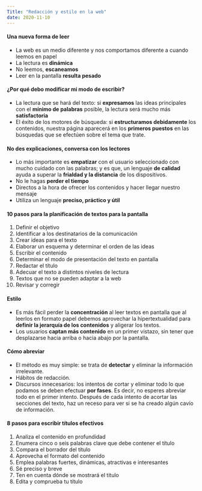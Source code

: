 ```yaml
---
Title: "Redacción y estilo en la web"
date: 2020-11-10
---
```


#### **Una nueva forma de leer**

* La web es un medio diferente y nos comportamos diferente a cuando leemos en papel
* La lectura es **dinámica**
* No leemos, **escaneamos**
* Leer en la pantalla **resulta pesado**

#### **¿Por qué debo modificar mi modo de escribir?**

* La lectura que se hará del texto: si **expresamos** las ideas principales con el **mínimo de palabras** posible, la lectura será mucho más **satisfactoria**
* El éxito de los motores de búsqueda: si **estructuramos debidamente** los contenidos, nuestra página aparecerá en los **primeros puestos** en las búsquedas que se efectúen sobre el tema que trate.

#### **No des explicaciones, conversa con los lectores**
* Lo más importante es **empatizar** con el usuario seleccionado con mucho cuidado con las palabras; y es que, un lenguaje **de calidad** ayuda a superar la **frialdad y la distancia** de los dispositivos.
* No le hagas **perder el tiempo**
* Directos a la hora de ofrecer los contenidos y hacer llegar nuestro mensaje
* Utiliza un lenguaje **preciso, práctico y útil**

#### **10 pasos para la planificación de textos para la pantalla**

1. Definir el objetivo
2. Identificar a los destinatarios de la comunicación
3.	Crear ideas para el texto
4.	Elaborar un esquema y determinar el orden de las ideas
5.	Escribir el contenido
6.	Determinar el modo de presentación del texto en pantalla
7.	Redactar el título
8.	Adecuar el texto a distintos niveles de lectura
9.	Textos que no se pueden adaptar a la web
10.	Revisar y corregir

#### **Estilo**

* Es más fácil perder la **concentración** al leer textos en pantalla que al leerlos en formato papel debemos aprovechar la hipertextualidad para **definir la jerarquía de los contenidos** y aligerar los textos. 
* Los usuarios **captan más contenido** en un primer vistazo, sin tener que desplazarse hacia arriba o hacia abajo por la pantalla. 

#### **Cómo abreviar**

* El método es muy simple: se trata de **detectar** y eliminar la información irrelevante.
* Hábitos de redacción.
* Discursos innecesarios: los intentos de cortar y eliminar todo lo que podamos se deben efectuar **por fases**. Es decir, no esperes abreviar todo en el primer intento. Después de cada intento de acortar las secciones del texto, haz un receso para ver si se ha creado algún cavío de información. 

#### **8 pasos para escribir títulos efectivos**

1.	Analiza el contenido en profundidad 
2.	Enumera cinco o seis palabras clave que debe contener el título 
3.	Compara el borrador del título 
4.	Aprovecha el formato del contenido 
5.	Emplea palabras fuertes, dinámicas, atractivas e interesantes 
6.	Sé preciso y breve
7.	Ten en cuenta dónde se mostrará el titulo
8.	Edita y comprueba tu título 